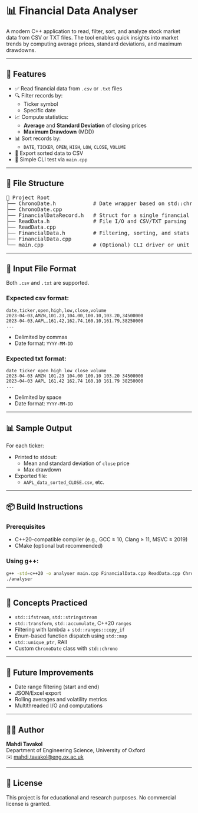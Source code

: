 # 📊 Financial Data Analyser

A modern C++ application to read, filter, sort, and analyze stock market data from CSV or TXT files. The tool enables quick insights into market trends by computing average prices, standard deviations, and maximum drawdowns.

---

## 🚀 Features

- ✅ Read financial data from `.csv` or `.txt` files
- 🔍 Filter records by:
  - Ticker symbol
  - Specific date
- 📈 Compute statistics:
  - **Average** and **Standard Deviation** of closing prices
  - **Maximum Drawdown** (MDD)
- 📊 Sort records by:
  - `DATE`, `TICKER`, `OPEN`, `HIGH`, `LOW`, `CLOSE`, `VOLUME`
- 💾 Export sorted data to CSV
- 🧪 Simple CLI test via `main.cpp`

---

## 📁 File Structure

<pre>
📁 Project Root
├── ChronoDate.h            # Date wrapper based on std::chrono
├── ChronoDate.cpp
├── FinancialDataRecord.h   # Struct for a single financial data row
├── ReadData.h              # File I/O and CSV/TXT parsing
├── ReadData.cpp
├── FinancialData.h         # Filtering, sorting, and stats logic
├── FinancialData.cpp
└── main.cpp                # (Optional) CLI driver or unit test entry point
</pre>

---

## 📝 Input File Format

Both `.csv` and `.txt` are supported.

### Expected csv format:
```
date,ticker,open,high,low,close,volume
2023-04-03,AMZN,101.23,104.00,100.10,103.20,34500000
2023-04-03,AAPL,161.42,162.74,160.10,161.79,38250000
...
```

- Delimited by commas
- Date format: `YYYY-MM-DD`

### Expected txt format:
```
date ticker open high low close volume
2023-04-03 AMZN 101.23 104.00 100.10 103.20 34500000
2023-04-03 AAPL 161.42 162.74 160.10 161.79 38250000
...
```

- Delimited by space
- Date format: `YYYY-MM-DD`

---

## 📊 Sample Output

For each ticker:
- Printed to stdout:
  - Mean and standard deviation of `close` price
  - Max drawdown
- Exported file:
  - `AAPL_data_sorted_CLOSE.csv`, etc.

---

## 📦 Build Instructions

### Prerequisites
- C++20-compatible compiler (e.g., GCC ≥ 10, Clang ≥ 11, MSVC ≥ 2019)
- CMake (optional but recommended)

### Using g++:
```bash
g++ -std=c++20 -o analyser main.cpp FinancialData.cpp ReadData.cpp ChronoDate.cpp
./analyser
```

---

## 🧩 Concepts Practiced

- `std::ifstream`, `std::stringstream`
- `std::transform`, `std::accumulate`, C++20 `ranges`
- Filtering with lambda + `std::ranges::copy_if`
- Enum-based function dispatch using `std::map`
- `std::unique_ptr`, RAII
- Custom `ChronoDate` class with `std::chrono`

---

## 🧠 Future Improvements

- Date range filtering (start and end)
- JSON/Excel export
- Rolling averages and volatility metrics
- Multithreaded I/O and computations

---

## 👨‍💻 Author

**Mahdi Tavakol**  
Department of Engineering Science, University of Oxford  
✉️ mahdi.tavakol@eng.ox.ac.uk

---

## 📄 License

This project is for educational and research purposes. No commercial license is granted.
